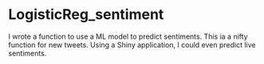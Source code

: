 # LogisticReg_sentiment

I wrote a function to use a ML model to predict sentiments. This ia a nifty function for new tweets. Using a Shiny application, I could even predict live sentiments. 
